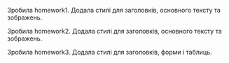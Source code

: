 Зробила homework1. Додала стилі для заголовків, основного тексту та зображень.

Зробила homework2. Додала стилі для заголовків, основного тексту та зображень.

Зробила homework3. Додала стилі для заголовків, форми і таблиць.